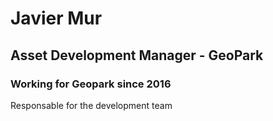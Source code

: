 # Javier Mur
## Asset Development Manager - GeoPark
### Working for Geopark since 2016
Responsable for the development team

